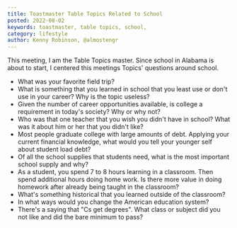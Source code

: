 ```yaml
---
title: Toastmaster Table Topics Related to School
posted: 2022-08-02
keywords: toastmaster, table topics, school, 
category: lifestyle
author: Kenny Robinson, @almostengr
---
```


This meeting, I am the Table Topics master. Since school in Alabama is about to start, 
I centered this meetings Topics' questions around school. 

* What was your favorite field trip?
* What is something that you learned in school that you least use or don't use in your career? Why is the topic useless?
* Given the number of career opportunities available, is college a requirement in today's society? Why or why not?
* Who was that one teacher that you wish you didn't have in school? What was it about him or her that you didn't like?
* Most people graduate college with large amounts of debt. Applying your current financial knowledge, what would you tell your younger self about student load debt?
* Of all the school supplies that students need, what is the most important school supply and why?
* As a student, you spend 7 to 8 hours learning in a classroom. Then spend additional hours doing home work. Is there more value in doing homework after already being taught in the classroom?
* What's something historical that you learned outside of the classroom?
* In what ways would you change the American education system?
* There's a saying that "Cs get degrees". What class or subject did you not like and did the bare minimum to pass?
